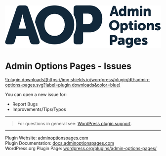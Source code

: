 [![Logo Admin Options Pages][img logo]][link home]

# Admin Options Pages - Issues

[![plugin downloads](https://img.shields.io/wordpress/plugin/dt/:admin-options-pages.svg?label=plugin downloads&color=blue)][link plugin wp.org]


You can open a new issue for:
* Report Bugs
* Improvements/Tips/Typos

___

> For questions in general see: [WordPress plugin support][link plugin support].

___

Plugin Website: [adminoptionspages.com][link home]\
Plugin Documentation: [docs.adminoptionspages.com][link docs]\
WordPress.org Plugin Page: [wordpress.org/plugins/admin-options-pages/][link plugin wp.org]






[link home]: https://adminoptionspages.com
[link docs]: https://docs.adminoptionspages.com
[link plugin support]: https://wordpress.org/support/plugin/admin-options-pages/
[link plugin wp.org]: https://wordpress.org/plugins/admin-options-pages/
[img logo]: ./assets/aop-logo.svg